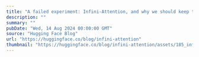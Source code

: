 ```yaml
---
title: "A failed experiment: Infini-Attention, and why we should keep trying?"
description: ""
summary: ""
pubDate: "Wed, 14 Aug 2024 00:00:00 GMT"
source: "Hugging Face Blog"
url: "https://huggingface.co/blog/infini-attention"
thumbnail: "https://huggingface.co/blog/infini-attention/assets/185_infini_attention/infini_attention_thumbnail.png"
---
```


